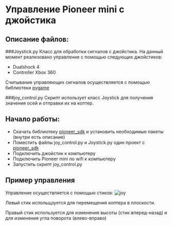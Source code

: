 # Управление Pioneer mini с джойстика
## Описание файлов:
###Joystick.py
Класс для обработки сигналов с джойстика.
На данный момент реализовано управление с помощью следующих джойстиков:
* Dualshock 4
* Controller Xbox 360

Считывание управляющих сигналов осуществляется с помощью библиотеки [pygame](https://www.pygame.org/docs/)


###joy_control.py
Скрипт использует класс Joystick для получения значения осей и отправки их на коптер.


## Начало работы:
* Скачать библиотеку [pioneer_sdk](https://github.com/geoscan/pioneer_sdk) и установить необходимые пакеты (внутри есть описание)
* Поместить файлы joy_control.py и Joystick.py  один проект с [pioneer_sdk](https://github.com/geoscan/pioneer_sdk)
* Подключить джойстик к компьютеру
* Подключить Pioneer mini по wifi к компьютеру
* Запустить скрипт joy_control.py

## Пример управления
Управление осуществляется с помощью стиков:
![joy](./image/joy.JPG)

Левый стик испольщзуется для перемещения коптера в плоскости.

Правый стик используется для изменения высоты (стик вперед-назад) и для изменения угла поворота (влево-вправо)
